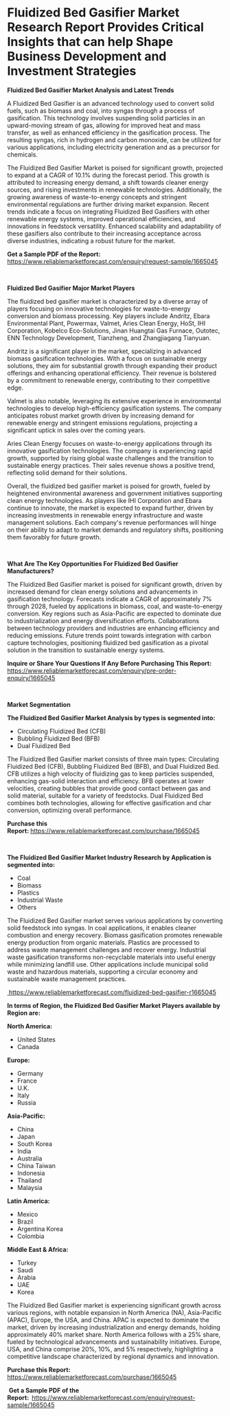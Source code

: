 <p><h1>Fluidized Bed Gasifier Market Research Report Provides Critical Insights that can help Shape Business Development and Investment Strategies</h1></p><p><strong>Fluidized Bed Gasifier Market Analysis and Latest Trends</strong></p>
<p><p>A Fluidized Bed Gasifier is an advanced technology used to convert solid fuels, such as biomass and coal, into syngas through a process of gasification. This technology involves suspending solid particles in an upward-moving stream of gas, allowing for improved heat and mass transfer, as well as enhanced efficiency in the gasification process. The resulting syngas, rich in hydrogen and carbon monoxide, can be utilized for various applications, including electricity generation and as a precursor for chemicals.</p><p>The Fluidized Bed Gasifier Market is poised for significant growth, projected to expand at a CAGR of 10.1% during the forecast period. This growth is attributed to increasing energy demand, a shift towards cleaner energy sources, and rising investments in renewable technologies. Additionally, the growing awareness of waste-to-energy concepts and stringent environmental regulations are further driving market expansion. Recent trends indicate a focus on integrating Fluidized Bed Gasifiers with other renewable energy systems, improved operational efficiencies, and innovations in feedstock versatility. Enhanced scalability and adaptability of these gasifiers also contribute to their increasing acceptance across diverse industries, indicating a robust future for the market.</p></p>
<p><strong>Get a Sample PDF of the Report:&nbsp;</strong> <a href="https://www.reliablemarketforecast.com/enquiry/request-sample/1665045?utm_campaign=1102&utm_medium=2&utm_source=Github&utm_content=ia&utm_term=17042025&utm_id=fluidized-bed-gasifier">https://www.reliablemarketforecast.com/enquiry/request-sample/1665045</a></p>
<p>&nbsp;</p>
<p><strong>Fluidized Bed Gasifier Major Market Players</strong></p>
<p><p>The fluidized bed gasifier market is characterized by a diverse array of players focusing on innovative technologies for waste-to-energy conversion and biomass processing. Key players include Andritz, Ebara Environmental Plant, Powermax, Valmet, Aries Clean Energy, HoSt, IHI Corporation, Kobelco Eco-Solutions, Jinan Huangtai Gas Furnace, Outotec, ENN Technology Development, Tianzheng, and Zhangjiagang Tianyuan.</p><p>Andritz is a significant player in the market, specializing in advanced biomass gasification technologies. With a focus on sustainable energy solutions, they aim for substantial growth through expanding their product offerings and enhancing operational efficiency. Their revenue is bolstered by a commitment to renewable energy, contributing to their competitive edge.</p><p>Valmet is also notable, leveraging its extensive experience in environmental technologies to develop high-efficiency gasification systems. The company anticipates robust market growth driven by increasing demand for renewable energy and stringent emissions regulations, projecting a significant uptick in sales over the coming years.</p><p>Aries Clean Energy focuses on waste-to-energy applications through its innovative gasification technologies. The company is experiencing rapid growth, supported by rising global waste challenges and the transition to sustainable energy practices. Their sales revenue shows a positive trend, reflecting solid demand for their solutions.</p><p>Overall, the fluidized bed gasifier market is poised for growth, fueled by heightened environmental awareness and government initiatives supporting clean energy technologies. As players like IHI Corporation and Ebara continue to innovate, the market is expected to expand further, driven by increasing investments in renewable energy infrastructure and waste management solutions. Each company's revenue performances will hinge on their ability to adapt to market demands and regulatory shifts, positioning them favorably for future growth.</p></p>
<p>&nbsp;</p>
<p><strong>What Are The Key Opportunities For Fluidized Bed Gasifier Manufacturers?</strong></p>
<p><p>The Fluidized Bed Gasifier market is poised for significant growth, driven by increased demand for clean energy solutions and advancements in gasification technology. Forecasts indicate a CAGR of approximately 7% through 2028, fueled by applications in biomass, coal, and waste-to-energy conversion. Key regions such as Asia-Pacific are expected to dominate due to industrialization and energy diversification efforts. Collaborations between technology providers and industries are enhancing efficiency and reducing emissions. Future trends point towards integration with carbon capture technologies, positioning fluidized bed gasification as a pivotal solution in the transition to sustainable energy systems.</p></p>
<p><strong>Inquire or Share Your Questions If Any Before Purchasing This Report:</strong> <a href="https://www.reliablemarketforecast.com/enquiry/pre-order-enquiry/1665045?utm_campaign=1102&utm_medium=2&utm_source=Github&utm_content=ia&utm_term=17042025&utm_id=fluidized-bed-gasifier">https://www.reliablemarketforecast.com/enquiry/pre-order-enquiry/1665045</a></p>
<p>&nbsp;</p>
<p><strong>Market Segmentation</strong></p>
<p><strong>The Fluidized Bed Gasifier Market Analysis by types is segmented into:</strong></p>
<p><ul><li>Circulating Fluidized Bed (CFB)</li><li>Bubbling Fluidized Bed (BFB)</li><li>Dual Fluidized Bed</li></ul></p>
<p><p>The Fluidized Bed Gasifier market consists of three main types: Circulating Fluidized Bed (CFB), Bubbling Fluidized Bed (BFB), and Dual Fluidized Bed. CFB utilizes a high velocity of fluidizing gas to keep particles suspended, enhancing gas-solid interaction and efficiency. BFB operates at lower velocities, creating bubbles that provide good contact between gas and solid material, suitable for a variety of feedstocks. Dual Fluidized Bed combines both technologies, allowing for effective gasification and char conversion, optimizing overall performance.</p></p>
<p><strong>Purchase this Report:&nbsp;</strong><a href="https://www.reliablemarketforecast.com/purchase/1665045?utm_campaign=1102&utm_medium=2&utm_source=Github&utm_content=ia&utm_term=17042025&utm_id=fluidized-bed-gasifier">https://www.reliablemarketforecast.com/purchase/1665045</a></p>
<p>&nbsp;</p>
<p><strong>The Fluidized Bed Gasifier Market Industry Research by Application is segmented into:</strong></p>
<p><ul><li>Coal</li><li>Biomass</li><li>Plastics</li><li>Industrial Waste</li><li>Others</li></ul></p>
<p><p>The Fluidized Bed Gasifier market serves various applications by converting solid feedstock into syngas. In coal applications, it enables cleaner combustion and energy recovery. Biomass gasification promotes renewable energy production from organic materials. Plastics are processed to address waste management challenges and recover energy. Industrial waste gasification transforms non-recyclable materials into useful energy while minimizing landfill use. Other applications include municipal solid waste and hazardous materials, supporting a circular economy and sustainable waste management practices.</p></p>
<p><a href="https://www.reliablemarketforecast.com/fluidized-bed-gasifier-r1665045?utm_campaign=1102&utm_medium=2&utm_source=Github&utm_content=ia&utm_term=17042025&utm_id=fluidized-bed-gasifier">&nbsp;https://www.reliablemarketforecast.com/fluidized-bed-gasifier-r1665045</a></p>
<p><strong>In terms of Region, the Fluidized Bed Gasifier Market Players available by Region are:</strong></p>
<p>
    <p> <strong> North America: </strong>
        <ul>
            <li>United States</li>
            <li>Canada</li>
        </ul>
        </p> 
    <p> <strong> Europe: </strong>
        <ul>
            <li>Germany</li>
            <li>France</li>
            <li>U.K.</li>
            <li>Italy</li>
            <li>Russia</li>
        </ul>
        </p> 
    <p> <strong> Asia-Pacific: </strong>
        <ul>
            <li>China</li>
            <li>Japan</li>
            <li>South Korea</li>
            <li>India</li>
            <li>Australia</li>
            <li>China Taiwan</li>
            <li>Indonesia</li>
            <li>Thailand</li>
            <li>Malaysia</li>
        </ul>
        </p> 
    <p> <strong> Latin America: </strong>
        <ul>
            <li>Mexico</li>
            <li>Brazil</li>
            <li>Argentina Korea</li>
            <li>Colombia</li>
        </ul>
        </p> 
    <p> <strong> Middle East & Africa: </strong>
        <ul>
            <li>Turkey</li>
            <li>Saudi</li>
            <li>Arabia</li>
            <li>UAE</li>
            <li>Korea</li>
        </ul>
    </p>
    </p>
<p><p>The Fluidized Bed Gasifier market is experiencing significant growth across various regions, with notable expansion in North America (NA), Asia-Pacific (APAC), Europe, the USA, and China. APAC is expected to dominate the market, driven by increasing industrialization and energy demands, holding approximately 40% market share. North America follows with a 25% share, fueled by technological advancements and sustainability initiatives. Europe, USA, and China comprise 20%, 10%, and 5% respectively, highlighting a competitive landscape characterized by regional dynamics and innovation.</p></p>
<p><strong>Purchase this Report: </strong><a href="https://www.reliablemarketforecast.com/purchase/1665045?utm_campaign=1102&utm_medium=2&utm_source=Github&utm_content=ia&utm_term=17042025&utm_id=fluidized-bed-gasifier">https://www.reliablemarketforecast.com/purchase/1665045</a></p>
<p>&nbsp;<strong>Get a Sample PDF of the Report:&nbsp;&nbsp;</strong><a href="https://www.reliablemarketforecast.com/enquiry/request-sample/1665045?utm_campaign=1102&utm_medium=2&utm_source=Github&utm_content=ia&utm_term=17042025&utm_id=fluidized-bed-gasifier">https://www.reliablemarketforecast.com/enquiry/request-sample/1665045</a></p>
<p><strong></strong></p>
<p><p></p><p></p><p></p></p>